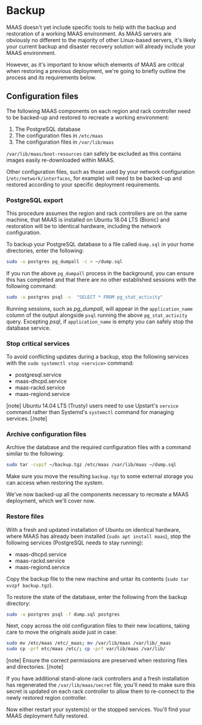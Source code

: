 # Backup

MAAS doesn't yet include specific tools to help with the backup and restoration
of a working MAAS environment. As MAAS servers are obviously no different to
the majority of other Linux-based servers, it's likely your current backup and
disaster recovery solution will already include your MAAS environment. 

However, as it's important to know which elements of MAAS are critical when
restoring a previous deployment, we're going to briefly outline the process and
its requirements below.

## Configuration files

The following MAAS components on each region and rack controller need to be
backed-up and restored to recreate a working environment:

1. The PostgreSQL database
1. The configuration files in `/etc/maas`
1. The configuration files in `/var/lib/maas`

`/var/lib/maas/boot-resources` can safely be excluded as this contains images
easily re-downloaded within MAAS. 

Other configuration files, such as those used by your network configuration
(`/etc/network/interfaces`, for example) will need to be backed-up and restored
according to your specific deployment requirements. 

### PostgreSQL export

This procedure assumes the region and rack controllers are on the same machine,
that MAAS is installed on Ubuntu 18.04 LTS (Bionic) and restoration will be to
identical hardware, including the network configuration.

To backup your PostgreSQL database to a file called `dump.sql` in your home
directories, enter the following:

```bash
sudo -u postgres pg_dumpall -c > ~/dump.sql
```

If you run the above `pg_dumpall` process in the background, you can ensure
this has completed and that there are no other established sessions with the
following command:

```bash
sudo -u postgres psql -c  "SELECT * FROM pg_stat_activity"
```

Running sessions, such as *pg_dumpall*, will appear in the `application_name`
column of the output alongside `psql` running the above `pg_stat_activity`
query.  Excepting *psql*, if `application_name` is empty you can safely stop
the database service.

### Stop critical services

To avoid conflicting updates during a backup, stop the following services with
the `sudo systemctl stop <service>` command:

- postgresql.service 
- maas-dhcpd.service
- maas-rackd.service
- maas-regiond.service

[note]
Ubuntu 14.04 LTS (Trusty) users need to use Upstart's `service`
command rather than Systemd's `systemctl` command for managing services.
[/note]

### Archive configuration files

Archive the database and the required configuration files with a command
similar to the following:

```bash
sudo tar -cvpzf ~/backup.tgz /etc/maas /var/lib/maas ~/dump.sql
```
Make sure you move the resulting `backup.tgz` to some external storage you can access when
restoring the system. 

We've now backed-up all the components necessary to recreate a MAAS deployment,
which we'll cover now.

### Restore files

With a fresh and updated installation of Ubuntu on identical hardware, where
MAAS has already been installed (`sudo apt install maas`), stop the following
services (PostgreSQL needs to stay running):

- maas-dhcpd.service
- maas-rackd.service
- maas-regiond.service

Copy the backup file to the new machine and untar its contents (`sudo tar xvzpf
backup.tgz`).

To restore the state of the database, enter the following from the backup
directory:

```bash
sudo -u postgres psql -f dump.sql postgres
```

Next, copy across the old configuration files to their new locations, taking
care to move the originals aside just in case:

```bash
sudo mv /etc/maas /etc/_maas; mv /var/lib/maas /var/lib/_maas
sudo cp -prf etc/maas /etc/; cp -prf var/lib/maas /var/lib/
```

[note]
Ensure the correct permissions are preserved when restoring files and
directories.
[/note]

If you have additional stand-alone rack controllers and a fresh installation
has regenerated the  `/var/lib/maas/secret` file, you'll need to make sure this
secret is updated on each rack controller to allow them to re-connect to the
newly restored region controller.

Now either restart your system(s) or the stopped services. You'll find your
MAAS deployment fully restored. 
